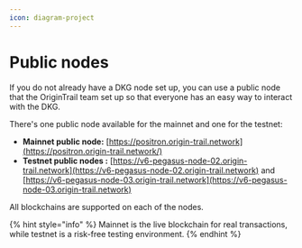 ```yaml
---
icon: diagram-project
---
```


# Public nodes

If you do not already have a DKG node set up, you can use a public node that the OriginTrail team set up so that everyone has an easy way to interact with the DKG.

There's one public node available for the mainnet and one for the testnet:

* **Mainnet public node:** [https://positron.origin-trail.network](https://positron.origin-trail.network/)
* **Testnet public nodes :** [https://v6-pegasus-node-02.origin-trail.network](https://v6-pegasus-node-02.origin-trail.network) and [https://v6-pegasus-node-03.origin-trail.network](https://v6-pegasus-node-03.origin-trail.network)

All blockchains are supported on each of the nodes.

{% hint style="info" %}
Mainnet is the live blockchain for real transactions, while testnet is a risk-free testing environment.
{% endhint %}
